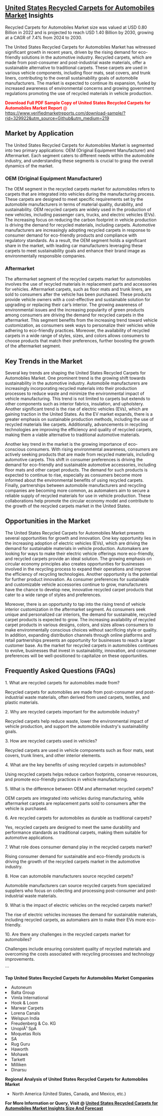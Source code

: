 <h2><a href="https://www.verifiedmarketreports.com/download-sample/?rid=329922&amp;utm_source=Github&amp;utm_medium=219" target="_blank">United States Recycled Carpets for Automobiles Market</a> Insights</h2><p>Recycled Carpets for Automobiles Market size was valued at USD 0.80 Billion in 2022 and is projected to reach USD 1.40 Billion by 2030, growing at a CAGR of 7.4% from 2024 to 2030.</p><p> <p>The United States Recycled Carpets for Automobiles Market has witnessed significant growth in recent years, driven by the rising demand for eco-friendly solutions in the automotive industry. Recycled carpets, which are made from post-consumer and post-industrial waste materials, offer a sustainable alternative to traditional carpets. These carpets are used in various vehicle components, including floor mats, seat covers, and trunk liners, contributing to the overall sustainability goals of automobile manufacturers. The market is expected to continue its expansion, fueled by increased awareness of environmental concerns and growing government regulations promoting the use of recycled materials in vehicle production.</p> <p><p><span class=""><span style="color: #ff0000;"><strong>Download Full PDF Sample Copy of United States Recycled Carpets for Automobiles Market Report</strong> @ </span><a href="https://www.verifiedmarketreports.com/download-sample/?rid=329922&amp;utm_source=Github&amp;utm_medium=219" target="_blank">https://www.verifiedmarketreports.com/download-sample/?rid=329922&amp;utm_source=Github&amp;utm_medium=219</a></span></p></p> <h2>Market by Application</h2> <p>The United States Recycled Carpets for Automobiles Market is segmented into two primary applications: OEM (Original Equipment Manufacturer) and Aftermarket. Each segment caters to different needs within the automobile industry, and understanding these segments is crucial to grasp the overall dynamics of the market.</p> <h3>OEM (Original Equipment Manufacturer)</h3> <p>The OEM segment in the recycled carpets market for automobiles refers to carpets that are integrated into vehicles during the manufacturing process. These carpets are designed to meet specific requirements set by the automobile manufacturers in terms of material quality, durability, and sustainability. OEM recycled carpets are widely used in the production of new vehicles, including passenger cars, trucks, and electric vehicles (EVs). The increasing focus on reducing the carbon footprint in vehicle production is driving the demand for recycled materials, including carpets. Automotive manufacturers are increasingly adopting recycled carpets in response to consumer demand for eco-friendly products and compliance with regulatory standards. As a result, the OEM segment holds a significant share in the market, with leading car manufacturers leveraging these carpets to meet sustainability goals and enhance their brand image as environmentally responsible companies.</p> <h3>Aftermarket</h3> <p>The aftermarket segment of the recycled carpets market for automobiles involves the use of recycled materials in replacement parts and accessories for vehicles. Aftermarket carpets, such as floor mats and trunk liners, are sold to consumers after the vehicle has been purchased. These products provide vehicle owners with a cost-effective and sustainable solution for upgrading or replacing their car’s interior. The growing awareness of environmental issues and the increasing popularity of green products among consumers are driving the demand for recycled carpets in the aftermarket. This segment benefits from the increasing trend toward vehicle customization, as consumers seek ways to personalize their vehicles while adhering to eco-friendly practices. Moreover, the availability of recycled carpets in a wide range of styles, sizes, and colors allows consumers to choose products that match their preferences, further boosting the growth of the aftermarket segment.</p> <h2>Key Trends in the Market</h2> <p>Several key trends are shaping the United States Recycled Carpets for Automobiles Market. One prominent trend is the growing shift towards sustainability in the automotive industry. Automobile manufacturers are increasingly incorporating recycled materials into their production processes to reduce waste and minimize the environmental impact of vehicle manufacturing. This trend is not limited to carpets but extends to other components such as interior fabrics, insulation, and upholstery. Another significant trend is the rise of electric vehicles (EVs), which are gaining traction in the United States. As the EV market expands, there is a greater emphasis on sustainable production methods, including the use of recycled materials like carpets. Additionally, advancements in recycling technologies are improving the efficiency and quality of recycled carpets, making them a viable alternative to traditional automotive materials.</p> <p>Another key trend in the market is the growing importance of eco-conscious consumers. With rising environmental awareness, consumers are actively seeking products that are made from recycled materials, including automotive carpets. This shift in consumer preferences is driving the demand for eco-friendly and sustainable automotive accessories, including floor mats and other carpet products. The demand for such products is expected to continue to rise, especially as consumers become more informed about the environmental benefits of using recycled carpets. Finally, partnerships between automobile manufacturers and recycling companies are becoming more common, as automakers aim to secure a reliable supply of recycled materials for use in vehicle production. These collaborations help promote the circular economy model and contribute to the growth of the recycled carpets market in the United States.</p> <h2>Opportunities in the Market</h2> <p>The United States Recycled Carpets for Automobiles Market presents several opportunities for growth and innovation. One key opportunity lies in the increasing adoption of electric vehicles (EVs), which are driving the demand for sustainable materials in vehicle production. Automakers are looking for ways to make their electric vehicle offerings more eco-friendly, and recycled carpets provide an ideal solution. The growing emphasis on circular economy principles also creates opportunities for businesses involved in the recycling process to expand their operations and improve the efficiency of recycling technologies. Another opportunity is the potential for further product innovation. As consumer preferences for sustainable and customizable vehicle accessories continue to grow, manufacturers have the chance to develop new, innovative recycled carpet products that cater to a wide range of styles and preferences.</p> <p>Moreover, there is an opportunity to tap into the rising trend of vehicle interior customization in the aftermarket segment. As consumers seek unique and personalized car interiors, the demand for sustainable, recycled carpet products is expected to grow. The increasing availability of recycled carpet products in various designs, colors, and sizes allows consumers to make environmentally conscious choices without sacrificing style or quality. In addition, expanding distribution channels through online platforms and retail partnerships presents an opportunity for businesses to reach a larger customer base. As the market for recycled carpets in automobiles continues to evolve, businesses that invest in sustainability, innovation, and consumer preferences will be well-positioned to capitalize on these opportunities.</p> <h2>Frequently Asked Questions (FAQs)</h2> <p>1. What are recycled carpets for automobiles made from?</p> <p>Recycled carpets for automobiles are made from post-consumer and post-industrial waste materials, often derived from used carpets, textiles, and plastic materials.</p> <p>2. Why are recycled carpets important for the automobile industry?</p> <p>Recycled carpets help reduce waste, lower the environmental impact of vehicle production, and support the automobile industry's sustainability goals.</p> <p>3. How are recycled carpets used in vehicles?</p> <p>Recycled carpets are used in vehicle components such as floor mats, seat covers, trunk liners, and other interior elements.</p> <p>4. What are the key benefits of using recycled carpets in automobiles?</p> <p>Using recycled carpets helps reduce carbon footprints, conserve resources, and promote eco-friendly practices in vehicle manufacturing.</p> <p>5. What is the difference between OEM and aftermarket recycled carpets?</p> <p>OEM carpets are integrated into vehicles during manufacturing, while aftermarket carpets are replacement parts sold to consumers after the vehicle is purchased.</p> <p>6. Are recycled carpets for automobiles as durable as traditional carpets?</p> <p>Yes, recycled carpets are designed to meet the same durability and performance standards as traditional carpets, making them suitable for automotive applications.</p> <p>7. What role does consumer demand play in the recycled carpets market?</p> <p>Rising consumer demand for sustainable and eco-friendly products is driving the growth of the recycled carpets market in the automotive industry.</p> <p>8. How can automobile manufacturers source recycled carpets?</p> <p>Automobile manufacturers can source recycled carpets from specialized suppliers who focus on collecting and processing post-consumer and post-industrial waste materials.</p> <p>9. What is the impact of electric vehicles on the recycled carpets market?</p> <p>The rise of electric vehicles increases the demand for sustainable materials, including recycled carpets, as automakers aim to make their EVs more eco-friendly.</p> <p>10. Are there any challenges in the recycled carpets market for automobiles?</p> <p>Challenges include ensuring consistent quality of recycled materials and overcoming the costs associated with recycling processes and technology improvements.</p> ```</p><p><strong>Top United States Recycled Carpets for Automobiles Market Companies</strong></p><div data-test-id=""><p><li>Autoneum</li><li> Balta Group</li><li> Vimla International</li><li> Hook & Loom</li><li> Marwar Carpets</li><li> Lorena Canals</li><li> Welspun India</li><li> Freudenberg & Co. KG</li><li> UnopiÃ¹ SpA</li><li> Moquetas Rols</li><li> SA</li><li> Rug Guru</li><li> Haworth</li><li> Mohawk</li><li> Tarkett</li><li> Milliken</li><li> Dinarsu</li></p><div><strong>Regional Analysis of&nbsp;United States Recycled Carpets for Automobiles Market</strong></div><ul><li dir="ltr"><p dir="ltr">North America&nbsp;(United States, Canada, and Mexico, etc.)</p></li></ul><p><strong>For More Information or Query, Visit @&nbsp;</strong><strong><a href="https://www.verifiedmarketreports.com/product/recycled-carpets-for-automobiles-market/?utm_source=Github&amp;utm_medium=219" target="_blank">United States Recycled Carpets for Automobiles Market Insights Size And Forecast</a></strong></p></div>
